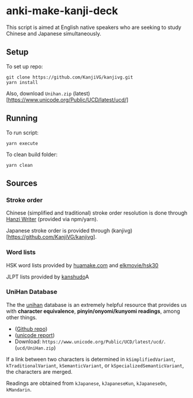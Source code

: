 # anki-make-kanji-deck

This script is aimed at English native speakers who are seeking to study Chinese and Japanese simultaneously.

## Setup

To set up repo:
```
git clone https://github.com/KanjiVG/kanjivg.git
yarn install
```

Also, download `Unihan.zip` (latest)[https://www.unicode.org/Public/UCD/latest/ucd/]

## Running
To run script:
```
yarn execute
```

To clean build folder:
```
yarn clean
```

## Sources


### Stroke order
Chinese (simplified and traditional) stroke order resolution is done through [Hanzi Writer](https://hanziwriter.org/) (provided via npm/yarn).

Japanese stroke order is provided through (kanjivg)[https://github.com/KanjiVG/kanjivg].

### Word lists
HSK word lists provided by [huamake.com](https://huamake.com/1to6Lists.htm) and [elkmovie/hsk30](https://github.com/elkmovie/hsk30/blob/main/charlist.txt)

JLPT lists provided by [kanshudo](https://www.kanshudo.com/collections/jlpt_kanji)A

### UniHan Database
The the [unihan](https://www.unicode.org/charts/unihan.html) database is an extremely helpful resource that provides us with **character equivalence**, **pinyin/onyomi/kunyomi readings**, among other things.

* ([Github repo]((https://github.com/unicode-org/unihan-database)))
* ([unicode report](https://www.unicode.org/reports/tr38/))
* Download: `https://www.unicode.org/Public/UCD/latest/ucd/`. (`ucd/UniHan.zip`)

If a link between two characters is determined in `kSimplifiedVariant`, `kTraditionalVariant`, `kSemanticVariant`, or `kSpecializedSemanticVariant`, the characters are merged.

Readings are obtained from `kJapanese`, `kJapaneseKun`, `kJapaneseOn`, `kMandarin`.